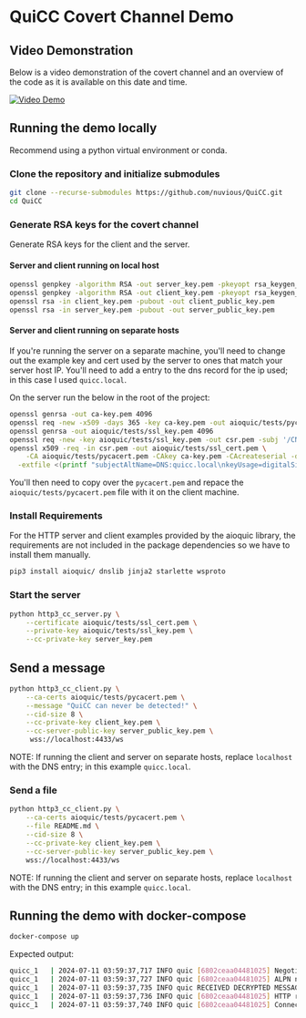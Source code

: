 # QuiCC Covert Channel Demo

## Video Demonstration

Below is a video demonstration of the covert channel and an overview of the code
as it is available on this date and time.

[![Video Demo](https://img.youtube.com/vi/zcUX_P7fthk/0.jpg)](https://www.youtube.com/watch?v=zcUX_P7fthk)

## Running the demo locally

Recommend using a python virtual environment or conda.

### Clone the repository and initialize submodules

```bash
git clone --recurse-submodules https://github.com/nuvious/QuiCC.git
cd QuiCC
```

### Generate RSA keys for the covert channel

Generate RSA keys for the client and the server.

#### Server and client running on local host

```bash
openssl genpkey -algorithm RSA -out server_key.pem -pkeyopt rsa_keygen_bits:4096
openssl genpkey -algorithm RSA -out client_key.pem -pkeyopt rsa_keygen_bits:4096
openssl rsa -in client_key.pem -pubout -out client_public_key.pem
openssl rsa -in server_key.pem -pubout -out server_public_key.pem
```

#### Server and client running on separate hosts

If you're running the server on a separate machine, you'll need to change out
the example key and cert used by the server to ones that match your server
host IP. You'll need to add a entry to the dns record for the ip used; in this
case I used `quicc.local`.

On the server run the below in the root of the project:

```bash
openssl genrsa -out ca-key.pem 4096
openssl req -new -x509 -days 365 -key ca-key.pem -out aioquic/tests/pycacert.pem -subj '/CN=QuiCCA'
openssl genrsa -out aioquic/tests/ssl_key.pem 4096
openssl req -new -key aioquic/tests/ssl_key.pem -out csr.pem -subj '/CN=quicc.local' -nodes
openssl x509 -req -in csr.pem -out aioquic/tests/ssl_cert.pem \
    -CA aioquic/tests/pycacert.pem -CAkey ca-key.pem -CAcreateserial -days 3650 \
  -extfile <(printf "subjectAltName=DNS:quicc.local\nkeyUsage=digitalSignature,keyEncipherment\nextendedKeyUsage=serverAuth,clientAuth\nbasicConstraints=CA:FALSE\nsubjectKeyIdentifier=hash\nauthorityKeyIdentifier=keyid,issuer\nauthorityInfoAccess=caIssuers;URI:http://testca.pythontest.net/testca/pycacert.cer,OCSP;URI:http://testca.pythontest.net/testca/ocsp/\ncrlDistributionPoints=URI:http://testca.pythontest.net/testca/revocation.crl")
```

You'll then need to copy over the `pycacert.pem` and repace the
`aioquic/tests/pycacert.pem` file with it on the client machine.

### Install Requirements

For the HTTP server and client examples provided by the aioquic library, the
requirements are not included in the package dependencies so we have to install
them manually.

```bash
pip3 install aioquic/ dnslib jinja2 starlette wsproto
```

### Start the server

```bash
python http3_cc_server.py \
    --certificate aioquic/tests/ssl_cert.pem \
    --private-key aioquic/tests/ssl_key.pem \
    --cc-private-key server_key.pem
```

## Send a message

```bash
python http3_cc_client.py \
    --ca-certs aioquic/tests/pycacert.pem \
    --message "QuiCC can never be detected!" \
    --cid-size 8 \
    --cc-private-key client_key.pem \
    --cc-server-public-key server_public_key.pem \
     wss://localhost:4433/ws
```

NOTE: If running the client and server on separate hosts, replace `localhost`
with the DNS entry; in this example `quicc.local`.

### Send a file

```bash
python http3_cc_client.py \
    --ca-certs aioquic/tests/pycacert.pem \
    --file README.md \
    --cid-size 8 \
    --cc-private-key client_key.pem \
    --cc-server-public-key server_public_key.pem \
    wss://localhost:4433/ws
```

NOTE: If running the client and server on separate hosts, replace `localhost`
with the DNS entry; in this example `quicc.local`.

## Running the demo with docker-compose

```bash
docker-compose up
```

Expected output:

```bash
quicc_1   | 2024-07-11 03:59:37,717 INFO quic [6802ceaa04481025] Negotiated protocol version 0x00000001 (VERSION_1)
quicc_1   | 2024-07-11 03:59:37,727 INFO quic [6802ceaa04481025] ALPN negotiated protocol h3
quicc_1   | 2024-07-11 03:59:37,735 INFO quic RECEIVED DECRYPTED MESSAGE: b'QuiCC can never be detected!'
quicc_1   | 2024-07-11 03:59:37,736 INFO quic [6802ceaa04481025] HTTP request CONNECT /ws
quicc_1   | 2024-07-11 03:59:37,740 INFO quic [6802ceaa04481025] Connection close received (code 0x100, reason )
```
